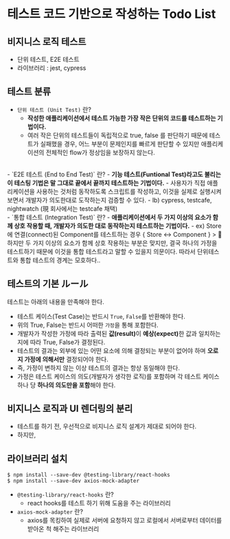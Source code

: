 # 테스트 코드 기반으로 작성하는 Todo List

## 비지니스 로직 테스트
- 단위 테스트, E2E 테스트
- 라이브러리 : jest, cypress

## 테스트 분류
- `단위 테스트 (Unit Test)` 란?
  - <b>작성한 애플리케이션에서 테스트 가능한 가장 작은 단위의 코드를 테스트하는 기법이다.</b>
  - 여러 작은 단위의 테스트들이 독립적으로 true, false 를 판단하기 때문에 테스트가 실패했을 경우, 어느 부분이 문제인지를 빠르게 판단할 수 있지만 애플리케이션의 전체적인 flow가 정상임을 보장하지 않는다.
<br>
- `E2E 테스트 (End to End Test)` 란?
  - <b>기능 테스트(Funtional Test)라고도 불리는 이 테스팅 기법은 말 그대로 끝에서 끝까지 테스트하는 기법이다.</b>
  - 사용자가 직접 애플리케이션을 사용하는 것처럼 동작하도록 스크립트를 작성하고, 이것을 실제로 실행시켜보면서 개발자가 의도한대로 도작하는지 검증할 수 있다.
  - lb) cypress, testcafe, nightwatch (現 회사에서는 testcafe 채택)
<br>
- `통합 테스트 (Integration Test)` 란?
  - <b>애플리케이션에서 두 가지 이상의 요소가 함께 상호 작용할 때, 개발자가 의도한 대로 동작하는지 테스트하는 기법이다.</b>
  - ex) Store에 연결(connect)된 Component를 테스트하는 경우 { Store ↔ Component }
  > 🤔 하지만 두 가지 이상의 요소가 함께 상호 작용하는 부분은 맞지만, 결국 하나의 가정을 테스트하기 때문에 이것을 통합 테스트라고 말할 수 있을지 의문이다. 따라서 단위테스트와 통합 테스트의 경계는 모호하다..

## 테스트의 기본 ルール
테스트는 아래의 내용을 만족해야 한다.
- 테스트 케이스(Test Case)는 반드시 `True`, `False`를 반환해야 한다.
- 위의 True, False는 반드시 어떠한 `가정`을 통해 포함한다.
- 개발자가 작성한 가정에 따라 출력된 <b>값(result)</b>이 <b>예상(expect)</b>한 값과 일치하는지에 따라 True, False가 결정된다.
- 테스트의 결과는 외부에 있는 어떤 요소에 의해 결정되는 부분이 없어야 하며 <b>오로지 가정에 의해서만</b> 결정되어야 한다.
- 즉, 가정이 변하지 않는 이상 테스트의 결과는 항상 동일해야 한다.
- 가정은 테스트 케이스의 의도(개발자가 생각한 로직)를 포함하며 각 테스트 케이스 하나 당 <b>하나의 의도만을 포함</b>해야 한다.

## 비지니스 로직과 UI 렌더링의 분리
- 테스트를 하기 전, 우선적으로 비지니스 로직 설계가 제대로 되어야 한다.
- 하지만,

## 라이브러리 설치
```
$ npm install --save-dev @testing-library/react-hooks
$ npm install --save-dev axios-mock-adapter
```

- `@testing-library/react-hooks` 란?
  - react hooks를 테스트 하기 위해 도움을 주는 라이브러리
- `axios-mock-adapter` 란?
  -  axios를 목킹하여 실제로 서버에 요청하지 않고 로컬에서 서버로부터 데이터를 받아온 척 해주는 라이브러리